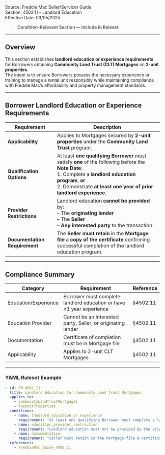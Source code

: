 Source: Freddie Mac Seller/Servicer Guide  
Section: 4502.11 – Landlord Education  
Effective Date: 03/05/2025  

> **Condition-Relevant Section — Include in Ruleset**

---

## Overview  
This section establishes **landlord education or experience requirements** for Borrowers obtaining **Community Land Trust (CLT) Mortgages** on **2-unit properties**.  
The intent is to ensure Borrowers possess the necessary experience or training to manage a rental unit responsibly while maintaining compliance with Freddie Mac’s affordability and property management standards.

---

## Borrower Landlord Education or Experience Requirements  

| Requirement | Description |
|--------------|-------------|
| **Applicability** | Applies to Mortgages secured by **2-unit properties** under the **Community Land Trust** program. |
| **Qualification Options** | At least **one qualifying Borrower** must satisfy **one** of the following before the **Note Date**: <br>1. Complete a **landlord education program**, **or** <br>2. Demonstrate **at least one year of prior landlord experience**. |
| **Provider Restrictions** | Landlord education **cannot be provided** by: <br>– The **originating lender** <br>– The **Seller** <br>– **Any interested party** to the transaction. |
| **Documentation Requirement** | The **Seller must retain** in the **Mortgage file** a **copy of the certificate** confirming successful completion of the landlord education program. |

---

## Compliance Summary  

| Category | Requirement | Reference |
|-----------|--------------|------------|
| Education/Experience | Borrower must complete landlord education or have ≥1 year experience | §4502.11 |
| Education Provider | Cannot be an interested party, Seller, or originating lender | §4502.11 |
| Documentation | Certificate of completion must be in Mortgage file | §4502.11 |
| Applicability | Applies to 2-unit CLT Mortgages | §4502.11 |

---

### YAML Ruleset Example  

```yaml
- id: FM_4502_11
  title: Landlord Education for Community Land Trust Mortgages
  applies_to:
    - CommunityLandTrustMortgages
    - TwoUnitProperties
  conditions:
    - name: landlord_education_or_experience
      requirement: "At least one qualifying Borrower must complete a landlord education program or have at least one year of previous landlord experience."
    - name: education_provider_restriction
      requirement: "Landlord education must not be provided by the originating lender, Seller, or any interested party."
    - name: documentation
      requirement: "Seller must retain in the Mortgage file a certificate evidencing successful completion of landlord education, if applicable."
  references:
    - FreddieMac_Guide_4502_11
